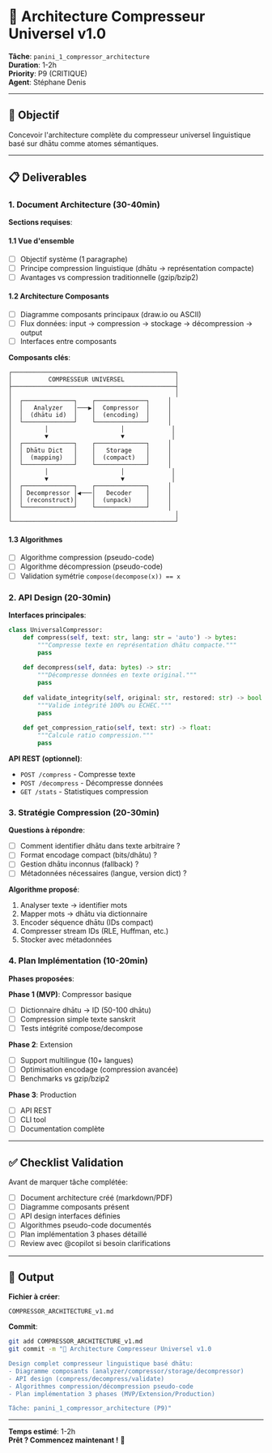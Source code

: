 # 📐 Architecture Compresseur Universel v1.0

**Tâche**: `panini_1_compressor_architecture`  
**Duration**: 1-2h  
**Priority**: P9 (CRITIQUE)  
**Agent**: Stéphane Denis

---

## 🎯 Objectif

Concevoir l'architecture complète du compresseur universel linguistique
basé sur dhātu comme atomes sémantiques.

---

## 📋 Deliverables

### 1. Document Architecture (30-40min)

**Sections requises**:

#### 1.1 Vue d'ensemble
- [ ] Objectif système (1 paragraphe)
- [ ] Principe compression linguistique (dhātu → représentation compacte)
- [ ] Avantages vs compression traditionnelle (gzip/bzip2)

#### 1.2 Architecture Composants
- [ ] Diagramme composants principaux (draw.io ou ASCII)
- [ ] Flux données: input → compression → stockage → décompression → output
- [ ] Interfaces entre composants

**Composants clés**:
```
┌─────────────────────────────────────────────┐
│          COMPRESSEUR UNIVERSEL              │
├─────────────────────────────────────────────┤
│                                             │
│  ┌──────────────┐    ┌──────────────┐     │
│  │   Analyzer   │───▶│  Compressor  │     │
│  │  (dhātu id)  │    │  (encoding)  │     │
│  └──────────────┘    └──────────────┘     │
│         │                    │             │
│         ▼                    ▼             │
│  ┌──────────────┐    ┌──────────────┐     │
│  │ Dhātu Dict   │    │   Storage    │     │
│  │  (mapping)   │    │  (compact)   │     │
│  └──────────────┘    └──────────────┘     │
│         │                    │             │
│         ▼                    ▼             │
│  ┌──────────────┐    ┌──────────────┐     │
│  │ Decompressor │◀───│   Decoder    │     │
│  │ (reconstruct)│    │  (unpack)    │     │
│  └──────────────┘    └──────────────┘     │
│                                             │
└─────────────────────────────────────────────┘
```

#### 1.3 Algorithmes
- [ ] Algorithme compression (pseudo-code)
- [ ] Algorithme décompression (pseudo-code)
- [ ] Validation symétrie `compose(decompose(x)) == x`

### 2. API Design (20-30min)

**Interfaces principales**:

```python
class UniversalCompressor:
    def compress(self, text: str, lang: str = 'auto') -> bytes:
        """Compresse texte en représentation dhātu compacte."""
        pass
    
    def decompress(self, data: bytes) -> str:
        """Décompresse données en texte original."""
        pass
    
    def validate_integrity(self, original: str, restored: str) -> bool:
        """Valide intégrité 100% ou ÉCHEC."""
        pass
    
    def get_compression_ratio(self, text: str) -> float:
        """Calcule ratio compression."""
        pass
```

**API REST (optionnel)**:
- `POST /compress` - Compresse texte
- `POST /decompress` - Décompresse données
- `GET /stats` - Statistiques compression

### 3. Stratégie Compression (20-30min)

**Questions à répondre**:
- [ ] Comment identifier dhātu dans texte arbitraire ?
- [ ] Format encodage compact (bits/dhātu) ?
- [ ] Gestion dhātu inconnus (fallback) ?
- [ ] Métadonnées nécessaires (langue, version dict) ?

**Algorithme proposé**:
1. Analyser texte → identifier mots
2. Mapper mots → dhātu via dictionnaire
3. Encoder séquence dhātu (IDs compact)
4. Compresser stream IDs (RLE, Huffman, etc.)
5. Stocker avec métadonnées

### 4. Plan Implémentation (10-20min)

**Phases proposées**:

**Phase 1 (MVP)**: Compressor basique
- [ ] Dictionnaire dhātu → ID (50-100 dhātu)
- [ ] Compression simple texte sanskrit
- [ ] Tests intégrité compose/decompose

**Phase 2**: Extension
- [ ] Support multilingue (10+ langues)
- [ ] Optimisation encodage (compression avancée)
- [ ] Benchmarks vs gzip/bzip2

**Phase 3**: Production
- [ ] API REST
- [ ] CLI tool
- [ ] Documentation complète

---

## ✅ Checklist Validation

Avant de marquer tâche complétée:

- [ ] Document architecture créé (markdown/PDF)
- [ ] Diagramme composants présent
- [ ] API design interfaces définies
- [ ] Algorithmes pseudo-code documentés
- [ ] Plan implémentation 3 phases détaillé
- [ ] Review avec @copilot si besoin clarifications

---

## 📂 Output

**Fichier à créer**:
```
COMPRESSOR_ARCHITECTURE_v1.md
```

**Commit**:
```bash
git add COMPRESSOR_ARCHITECTURE_v1.md
git commit -m "📐 Architecture Compresseur Universel v1.0

Design complet compresseur linguistique basé dhātu:
- Diagramme composants (analyzer/compressor/storage/decompressor)
- API design (compress/decompress/validate)
- Algorithmes compression/décompression pseudo-code
- Plan implémentation 3 phases (MVP/Extension/Production)

Tâche: panini_1_compressor_architecture (P9)"
```

---

**Temps estimé**: 1-2h  
**Prêt ? Commencez maintenant !** 🚀